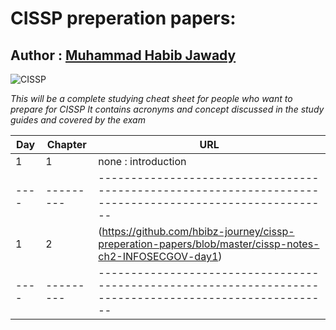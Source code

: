 # CISSP preperation papers:

## Author : **[Muhammad Habib Jawady](https://web.facebook.com/hbibz2018)**


![CISSP](https://www.bsigroup.com/LocalFiles/en-GB/our-services/training-courses/information-security/CISSP.jpg)

_This will be a complete studying cheat sheet for people who want to prepare for CISSP_
_It contains acronyms and concept discussed in the study guides and covered by the exam_

Day | Chapter | URL
----|---------|--------------------------------------------------------------------------------------------------------
1   |    1    | none : introduction
----|---------|--------------------------------------------------------------------------------------------------------
1   |    2    | (https://github.com/hbibz-journey/cissp-preperation-papers/blob/master/cissp-notes-ch2-INFOSECGOV-day1)
----|---------|--------------------------------------------------------------------------------------------------------
